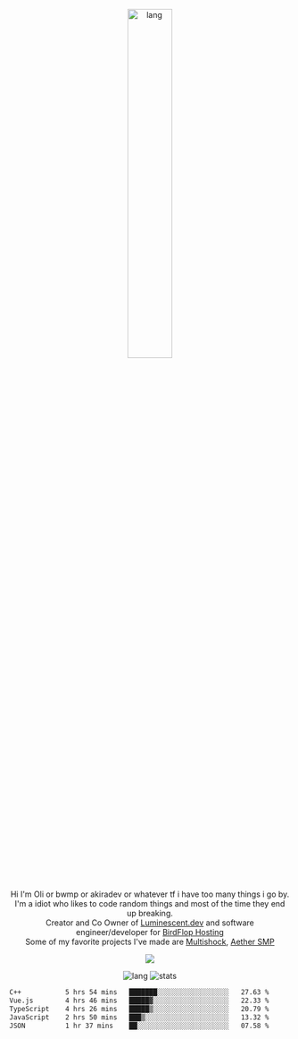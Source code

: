 <p align="center">
 <a href="https://luminescent.dev">
  <img width="40%" alt="lang" src="https://github.com/bwmp/bwmp/blob/main/l_10.png?raw=true" />
 </a>
</p>

<p align="center">
 Hi I'm Oli or bwmp or akiradev or whatever tf i have too many things i go by.<br>
 I'm a idiot who likes to code random things and most of the time they end up breaking.<br>
 Creator and Co Owner of <a href="https://luminescent.dev">Luminescent.dev</a> and software engineer/developer for <a href="https://www.birdflop.com">BirdFlop Hosting</a><br>
 Some of my favorite projects I've made are <a href="https://github.com/PiShock-Inc/MultiShock">Multishock</a>, <a href="https://www.aethersmp.com">Aether SMP</a>
</p>

<p align="center">
  <a href="https://discord.com/users/798738506859282482"><img align="center" src="https://lanyard-profile-readme.vercel.app/api/798738506859282482?bg=433e4f&borderRadius=10px&showDisplayName=true&idleMessage=Probably%20sleeping"/></a>
</p>

<p align="center">
 <img alt="lang" src="https://github-readme-stats.vercel.app/api/top-langs/?username=bwmp&layout=compact&hide_border=true&langs_count=10&theme=transparent&custom_title=Languages" />
 <img alt="stats" src="https://github-readme-stats.vercel.app/api?username=bwmp&show_icons=true&hide_border=true&count_private=true&theme=transparent&custom_title=Statistics">
</p>
<p align="center">
 <!--START_SECTION:waka-->

```txt
C++           5 hrs 54 mins   ███████░░░░░░░░░░░░░░░░░░   27.63 %
Vue.js        4 hrs 46 mins   █████▓░░░░░░░░░░░░░░░░░░░   22.33 %
TypeScript    4 hrs 26 mins   █████▒░░░░░░░░░░░░░░░░░░░   20.79 %
JavaScript    2 hrs 50 mins   ███▒░░░░░░░░░░░░░░░░░░░░░   13.32 %
JSON          1 hr 37 mins    ██░░░░░░░░░░░░░░░░░░░░░░░   07.58 %
```

<!--END_SECTION:waka-->
</p>

